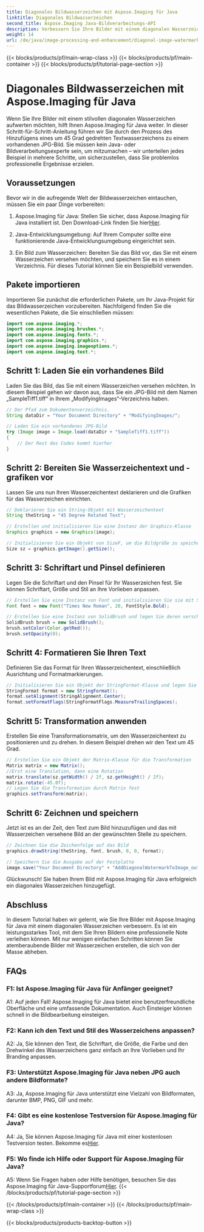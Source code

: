 ```yaml
---
title: Diagonales Bildwasserzeichen mit Aspose.Imaging für Java
linktitle: Diagonales Bildwasserzeichen
second_title: Aspose.Imaging Java-Bildverarbeitungs-API
description: Verbessern Sie Ihre Bilder mit einem diagonalen Wasserzeichen mit Aspose.Imaging für Java. Befolgen Sie diese Schritt-für-Schritt-Anleitung und erstellen Sie mühelos atemberaubende Bilder mit Wasserzeichen.
weight: 14
url: /de/java/image-processing-and-enhancement/diagonal-image-watermarking/
---
```


{{< blocks/products/pf/main-wrap-class >}}
{{< blocks/products/pf/main-container >}}
{{< blocks/products/pf/tutorial-page-section >}}

# Diagonales Bildwasserzeichen mit Aspose.Imaging für Java


Wenn Sie Ihre Bilder mit einem stilvollen diagonalen Wasserzeichen aufwerten möchten, hilft Ihnen Aspose.Imaging für Java weiter. In dieser Schritt-für-Schritt-Anleitung führen wir Sie durch den Prozess des Hinzufügens eines um 45 Grad gedrehten Textwasserzeichens zu einem vorhandenen JPG-Bild. Sie müssen kein Java- oder Bildverarbeitungsexperte sein, um mitzumachen – wir unterteilen jedes Beispiel in mehrere Schritte, um sicherzustellen, dass Sie problemlos professionelle Ergebnisse erzielen.

## Voraussetzungen

Bevor wir in die aufregende Welt der Bildwasserzeichen eintauchen, müssen Sie ein paar Dinge vorbereiten:

1.  Aspose.Imaging für Java: Stellen Sie sicher, dass Aspose.Imaging für Java installiert ist. Den Download-Link finden Sie hier[Hier](https://releases.aspose.com/imaging/java/).

2. Java-Entwicklungsumgebung: Auf Ihrem Computer sollte eine funktionierende Java-Entwicklungsumgebung eingerichtet sein.

3. Ein Bild zum Wasserzeichen: Bereiten Sie das Bild vor, das Sie mit einem Wasserzeichen versehen möchten, und speichern Sie es in einem Verzeichnis. Für dieses Tutorial können Sie ein Beispielbild verwenden.

## Pakete importieren

Importieren Sie zunächst die erforderlichen Pakete, um Ihr Java-Projekt für das Bildwasserzeichen vorzubereiten. Nachfolgend finden Sie die wesentlichen Pakete, die Sie einschließen müssen:

```java
import com.aspose.imaging.*;
import com.aspose.imaging.brushes.*;
import com.aspose.imaging.fonts.*;
import com.aspose.imaging.graphics.*;
import com.aspose.imaging.imageoptions.*;
import com.aspose.imaging.text.*;
```

## Schritt 1: Laden Sie ein vorhandenes Bild

Laden Sie das Bild, das Sie mit einem Wasserzeichen versehen möchten. In diesem Beispiel gehen wir davon aus, dass Sie ein JPG-Bild mit dem Namen „SampleTiff1.tiff“ in Ihrem „ModifyingImages“-Verzeichnis haben.

```java
// Der Pfad zum Dokumentenverzeichnis.
String dataDir = "Your Document Directory" + "ModifyingImages/";

// Laden Sie ein vorhandenes JPG-Bild
try (Image image = Image.load(dataDir + "SampleTiff1.tiff"))
{
    // Der Rest des Codes kommt hierher
}
```

## Schritt 2: Bereiten Sie Wasserzeichentext und -grafiken vor

Lassen Sie uns nun Ihren Wasserzeichentext deklarieren und die Grafiken für das Wasserzeichen einrichten.

```java
// Deklarieren Sie ein String-Objekt mit Wasserzeichentext
String theString = "45 Degree Rotated Text";

// Erstellen und initialisieren Sie eine Instanz der Graphics-Klasse
Graphics graphics = new Graphics(image);

// Initialisieren Sie ein Objekt von SizeF, um die Bildgröße zu speichern
Size sz = graphics.getImage().getSize();
```

## Schritt 3: Schriftart und Pinsel definieren

Legen Sie die Schriftart und den Pinsel für Ihr Wasserzeichen fest. Sie können Schriftart, Größe und Stil an Ihre Vorlieben anpassen.

```java
// Erstellen Sie eine Instanz von Font und initialisieren Sie sie mit Schriftart, Größe und Stil
Font font = new Font("Times New Roman", 20, FontStyle.Bold);

// Erstellen Sie eine Instanz von SolidBrush und legen Sie deren verschiedene Eigenschaften fest
SolidBrush brush = new SolidBrush();
brush.setColor(Color.getRed());
brush.setOpacity(0);
```

## Schritt 4: Formatieren Sie Ihren Text

Definieren Sie das Format für Ihren Wasserzeichentext, einschließlich Ausrichtung und Formatmarkierungen.

```java
// Initialisieren Sie ein Objekt der StringFormat-Klasse und legen Sie seine verschiedenen Eigenschaften fest
StringFormat format = new StringFormat();
format.setAlignment(StringAlignment.Center);
format.setFormatFlags(StringFormatFlags.MeasureTrailingSpaces);
```

## Schritt 5: Transformation anwenden

Erstellen Sie eine Transformationsmatrix, um den Wasserzeichentext zu positionieren und zu drehen. In diesem Beispiel drehen wir den Text um 45 Grad.

```java
// Erstellen Sie ein Objekt der Matrix-Klasse für die Transformation
Matrix matrix = new Matrix();
//Erst eine Translation, dann eine Rotation
matrix.translate(sz.getWidth() / 2f, sz.getHeight() / 2f);
matrix.rotate(-45.0f);
// Legen Sie die Transformation durch Matrix fest
graphics.setTransform(matrix);
```

## Schritt 6: Zeichnen und speichern

Jetzt ist es an der Zeit, den Text zum Bild hinzuzufügen und das mit Wasserzeichen versehene Bild an der gewünschten Stelle zu speichern.

```java
// Zeichnen Sie die Zeichenfolge auf das Bild
graphics.drawString(theString, font, brush, 0, 0, format);

// Speichern Sie die Ausgabe auf der Festplatte
image.save("Your Document Directory" + "AddDiagonalWatermarkToImage_out.jpg");
```

Glückwunsch! Sie haben Ihrem Bild mit Aspose.Imaging für Java erfolgreich ein diagonales Wasserzeichen hinzugefügt.

## Abschluss

In diesem Tutorial haben wir gelernt, wie Sie Ihre Bilder mit Aspose.Imaging für Java mit einem diagonalen Wasserzeichen verbessern. Es ist ein leistungsstarkes Tool, mit dem Sie Ihren Bildern eine professionelle Note verleihen können. Mit nur wenigen einfachen Schritten können Sie atemberaubende Bilder mit Wasserzeichen erstellen, die sich von der Masse abheben.

## FAQs

### F1: Ist Aspose.Imaging für Java für Anfänger geeignet?

A1: Auf jeden Fall! Aspose.Imaging für Java bietet eine benutzerfreundliche Oberfläche und eine umfassende Dokumentation. Auch Einsteiger können schnell in die Bildbearbeitung einsteigen.

### F2: Kann ich den Text und Stil des Wasserzeichens anpassen?

A2: Ja, Sie können den Text, die Schriftart, die Größe, die Farbe und den Drehwinkel des Wasserzeichens ganz einfach an Ihre Vorlieben und Ihr Branding anpassen.

### F3: Unterstützt Aspose.Imaging für Java neben JPG auch andere Bildformate?

A3: Ja, Aspose.Imaging für Java unterstützt eine Vielzahl von Bildformaten, darunter BMP, PNG, GIF und mehr.

### F4: Gibt es eine kostenlose Testversion für Aspose.Imaging für Java?

 A4: Ja, Sie können Aspose.Imaging für Java mit einer kostenlosen Testversion testen. Bekomme es[Hier](https://releases.aspose.com/).

### F5: Wo finde ich Hilfe oder Support für Aspose.Imaging für Java?

 A5: Wenn Sie Fragen haben oder Hilfe benötigen, besuchen Sie das Aspose.Imaging für Java-Supportforum[Hier](https://forum.aspose.com/).
{{< /blocks/products/pf/tutorial-page-section >}}

{{< /blocks/products/pf/main-container >}}
{{< /blocks/products/pf/main-wrap-class >}}

{{< blocks/products/products-backtop-button >}}
